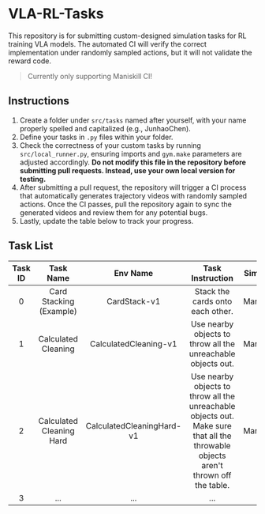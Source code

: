 ﻿# VLA-RL-Tasks

This repository is for submitting custom-designed simulation tasks for RL training VLA models. The automated CI will verify the correct implementation under randomly sampled actions, but it will not validate the reward code.

> Currently only supporting Maniskill CI!

## Instructions

1. Create a folder under `src/tasks` named after yourself, with your name properly spelled and capitalized (e.g., JunhaoChen).
2. Define your tasks in `.py` files within your folder.
3. Check the correctness of your custom tasks by running `src/local_runner.py`, ensuring imports and `gym.make` parameters are adjusted accordingly. **Do not modify this file in the repository before submitting pull requests. Instead, use your own local version for testing.**
4. After submitting a pull request, the repository will trigger a CI process that automatically generates trajectory videos with randomly sampled actions. Once the CI passes, pull the repository again to sync the generated videos and review them for any potential bugs.
5. Lastly, update the table below to track your progress.

## Task List

| Task ID | Task Name   | Env Name   | Task Instruction | Sim Env | Name |
|:-------:|:-----------:|:-----------:|:----------------:|:-------:|:----:|
|   0     | Card Stacking (Example) | CardStack-v1 | Stack the cards onto each other. | Maniskill | Junhao Chen |
|   1     | Calculated Cleaning    | CalculatedCleaning-v1 | Use nearby objects to throw all the unreachable objects out. | Maniskill | Lakindu |
|   2     | Calculated Cleaning Hard   | CalculatedCleaningHard-v1 | Use nearby objects to throw all the unreachable objects out. Make sure that all the throwable objects aren't thrown off the table. | Maniskill | Lakindu |
|   3     | ...    | ... | ... | ... | ... |
